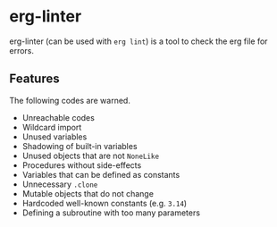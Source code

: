 # erg-linter

erg-linter (can be used with `erg lint`) is a tool to check the erg file for errors.

## Features

The following codes are warned.

* Unreachable codes
* Wildcard import
* Unused variables
* Shadowing of built-in variables
* Unused objects that are not `NoneLike`
* Procedures without side-effects
* Variables that can be defined as constants
* Unnecessary `.clone`
* Mutable objects that do not change
* Hardcoded well-known constants (e.g. `3.14`)
* Defining a subroutine with too many parameters

